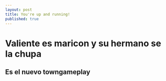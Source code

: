 ```yaml
---
layout: post
title: You're up and running!
published: true
---
```

# Valiente es maricon y su hermano se la chupa

## Es el nuevo towngameplay
